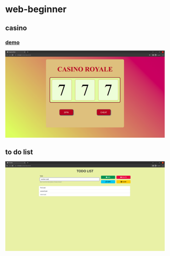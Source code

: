 # web-beginner

## casino                                                                                
### [demo](https://casino-slot.surge.sh/)
![casino screenshot](https://github.com/ayechico21/web-beginner/blob/main/casino-slot-machine/Screenshot.png?raw=true)

## to do list
![to do list screenshot](https://github.com/ayechico21/web-beginner/blob/main/to-do-list/Screenshot.png?raw=true)

